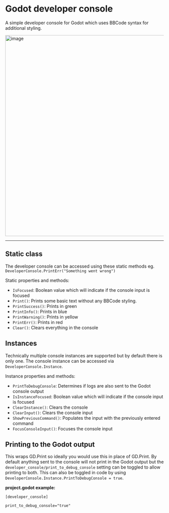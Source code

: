 # Godot developer console

A simple developer console for Godot which uses BBCode syntax for additional styling.

<img width="1143" height="638" alt="image" src="https://github.com/user-attachments/assets/63a179a7-6904-4ed1-aeec-713298d006d6" />

---

## Static class

The developer console can be accessed using these static methods eg. `DeveloperConsole.PrintErr("Something went wrong")`

Static properties and methods:
- `IsFocused`: Boolean value which will indicate if the console input is focused
- `Print()`: Prints some basic text without any BBCode styling.
- `PrintSuccess()`: Prints in green
- `PrintInfo()`: Prints in blue
- `PrintWarning()`: Prints in yellow
- `PrintErr()`: Prints in red
- `Clear()`: Clears everything in the console

## Instances

Technically multiple console instances are supported but by default there is only one. The console instance can be accessed via `DeveloperConsole.Instance`.

Instance properties and methods:
- `PrintToDebugConsole`: Determines if logs are also sent to the Godot console output
- `IsInstanceFocused`: Boolean value which will indicate if the console input is focused
- `ClearInstance()`: Clears the console
- `ClearInput()`: Clears the console input
- `ShowPreviousCommand()`: Populates the input with the previously entered command
- `FocusConsoleInput()`: Focuses the console input

## Printing to the Godot output

This wraps GD.Print so ideally you would use this in place of GD.Print. By default anything sent to the console will not print in the Godot output but the `developer_console/print_to_debug_console` setting can be toggled to allow printing to both. This can also be toggled in code by using `DeveloperConsole.Instance.PrintToDebugConsole = true`.

**project.godot example:**
```
[developer_console]

print_to_debug_console="true"
```
